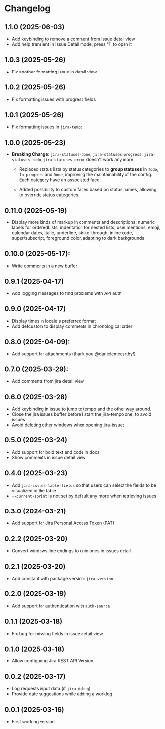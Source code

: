 # Changelog
## 1.1.0 (2025-06-03)
- Add keybinding to remove a comment from issue detail view
- Add help transient in Issue Detail mode, press '?' to open it

## 1.0.3 (2025-05-26)
- Fix another formatting issue in detail view

## 1.0.2 (2025-05-26)
- Fix formatting issues with progress fields

## 1.0.1 (2025-05-26)
- Fix formatting issues in `jira-tempo`

## 1.0.0 (2025-05-23)
- **Breaking Change**: `jira-statuses-done`, `jira-statuses-progress`,
`jira-statuses-todo`, `jira-statuses-error` doesn't work any more.

	- Replaced status lists by status categories to **group statuses** in
      `Todo`, `In progress` and `Done`, improving the maintainability of the
      config. Each category have an associated face.

    - Added possibility to custom faces based on status names, allowing to
      override status categories.

## 0.11.0 (2025-05-19)
- Display more kinds of markup in comments and descriptions: numeric labels for
  orderedLists, indentation for nested lists, user mentions, emoji, calendar
  dates, italic, underline, strike-through, inline code, super/subscript,
  foreground color, adapting to dark backgrounds


## 0.10.0 (2025-05-17):
- Write comments in a new buffer

## 0.9.1 (2025-04-17)
- Add logging messages to find problems with API auth

## 0.9.0 (2025-04-17)
- Display times in locale's preferred format
- Add defcustom to display comments in chronological order

## 0.8.0 (2025-04-09):
- Add support for attachments (thank you @danielcmccarthy!)

## 0.7.0 (2025-03-29):
- Add comments from jira detail view

## 0.6.0 (2025-03-28)
- Add keybinding in issue to jump to tempo and the other way around.
- Close the jira issues buffer before I start the jira-tempo one, to avoid issues
- Avoid deleting other windows when opening jira-issues

## 0.5.0 (2025-03-24)
- Add support for bold text and code in docs
- Show comments in issue detail view

## 0.4.0 (2025-03-23)
- Add `jira-issues-table-fields` so that users can select the fields
  to be visualized in the table
- `--current-sprint` is not set by default any more when retrieving
  issues

## 0.3.0 (2024-03-21)
- Add support for Jira Personal Access Token (PAT)

## 0.2.2 (2025-03-20)
- Convert windows line endings to unix ones in issues detail

## 0.2.1 (2025-03-20)
- Add constant with package version: `jira-version`

## 0.2.0 (2025-03-19)
- Add support for authentication with `auth-source`

## 0.1.1 (2025-03-18)
- Fix bug for missing fields in issue detail view

## 0.1.0 (2025-03-18)
- Allow configuring Jira REST API Version

## 0.0.2 (2025-03-17)
- Log requests input data (if `jira-debug`)
- Provide date suggestions while adding a worklog

## 0.0.1 (2025-03-16)
- First working version
